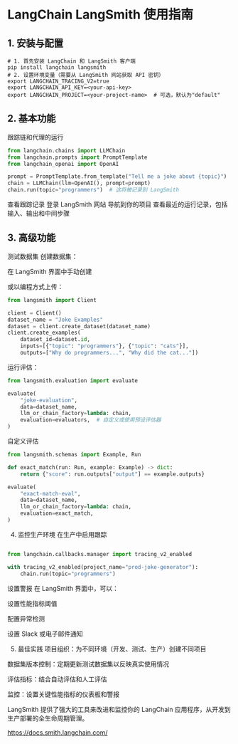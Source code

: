 # LangChain LangSmith 使用指南

## 1. 安装与配置
```shell
# 1. 首先安装 LangChain 和 LangSmith 客户端
pip install langchain langsmith
# 2. 设置环境变量（需要从 LangSmith 网站获取 API 密钥）
export LANGCHAIN_TRACING_V2=true
export LANGCHAIN_API_KEY=<your-api-key>
export LANGCHAIN_PROJECT=<your-project-name>  # 可选，默认为"default"

```

## 2. 基本功能

跟踪链和代理的运行

```python
from langchain.chains import LLMChain
from langchain.prompts import PromptTemplate
from langchain_openai import OpenAI

prompt = PromptTemplate.from_template("Tell me a joke about {topic}")
chain = LLMChain(llm=OpenAI(), prompt=prompt)
chain.run(topic="programmers")  # 这将被记录到 LangSmith
```
查看跟踪记录
登录 LangSmith 网站
导航到你的项目
查看最近的运行记录，包括输入、输出和中间步骤

## 3. 高级功能

测试数据集
创建数据集：

在 LangSmith 界面中手动创建

或以编程方式上传：

```python
from langsmith import Client

client = Client()
dataset_name = "Joke Examples"
dataset = client.create_dataset(dataset_name)
client.create_examples(
    dataset_id=dataset.id,
    inputs=[{"topic": "programmers"}, {"topic": "cats"}],
    outputs=["Why do programmers...", "Why did the cat..."])
```
运行评估：

```python
from langsmith.evaluation import evaluate

evaluate(
    "joke-evaluation",
    data=dataset_name,
    llm_or_chain_factory=lambda: chain,
    evaluation=evaluators,  # 自定义或使用预设评估器
)
```

自定义评估
```python
from langsmith.schemas import Example, Run

def exact_match(run: Run, example: Example) -> dict:
    return {"score": run.outputs["output"] == example.outputs}

evaluate(
    "exact-match-eval",
    data=dataset_name,
    llm_or_chain_factory=lambda: chain,
    evaluation=exact_match,
)
```

4. 监控生产环境
在生产中启用跟踪
```python

from langchain.callbacks.manager import tracing_v2_enabled

with tracing_v2_enabled(project_name="prod-joke-generator"):
    chain.run(topic="programmers")
```
设置警报
在 LangSmith 界面中，可以：

设置性能指标阈值

配置异常检测

设置 Slack 或电子邮件通知

5. 最佳实践
项目组织：为不同环境（开发、测试、生产）创建不同项目

数据集版本控制：定期更新测试数据集以反映真实使用情况

评估指标：结合自动评估和人工评估

监控：设置关键性能指标的仪表板和警报

LangSmith 提供了强大的工具来改进和监控你的 LangChain 应用程序，从开发到生产部署的全生命周期管理。

https://docs.smith.langchain.com/
